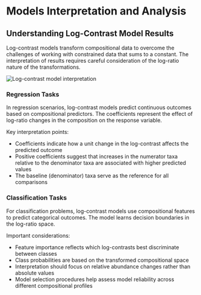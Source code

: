 # Models Interpretation and Analysis

## Understanding Log-Contrast Model Results

Log-contrast models transform compositional data to overcome the challenges of working with constrained data that sums to a constant. The interpretation of results requires careful consideration of the log-ratio nature of the transformations.

![Log-contrast model interpretation](../../images/png/slc_fig.png)

### Regression Tasks

In regression scenarios, log-contrast models predict continuous outcomes based on compositional predictors. The coefficients represent the effect of log-ratio changes in the composition on the response variable. 

Key interpretation points:
- Coefficients indicate how a unit change in the log-contrast affects the predicted outcome
- Positive coefficients suggest that increases in the numerator taxa relative to the denominator taxa are associated with higher predicted values
- The baseline (denominator) taxa serve as the reference for all comparisons

### Classification Tasks

For classification problems, log-contrast models use compositional features to predict categorical outcomes. The model learns decision boundaries in the log-ratio space.

Important considerations:
- Feature importance reflects which log-contrasts best discriminate between classes
- Class probabilities are based on the transformed compositional space
- Interpretation should focus on relative abundance changes rather than absolute values
- Model selection procedures help assess model reliability across different compositional profiles
